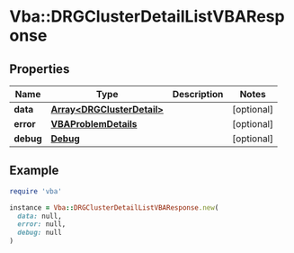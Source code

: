 # Vba::DRGClusterDetailListVBAResponse

## Properties

| Name | Type | Description | Notes |
| ---- | ---- | ----------- | ----- |
| **data** | [**Array&lt;DRGClusterDetail&gt;**](DRGClusterDetail.md) |  | [optional] |
| **error** | [**VBAProblemDetails**](VBAProblemDetails.md) |  | [optional] |
| **debug** | [**Debug**](Debug.md) |  | [optional] |

## Example

```ruby
require 'vba'

instance = Vba::DRGClusterDetailListVBAResponse.new(
  data: null,
  error: null,
  debug: null
)
```


